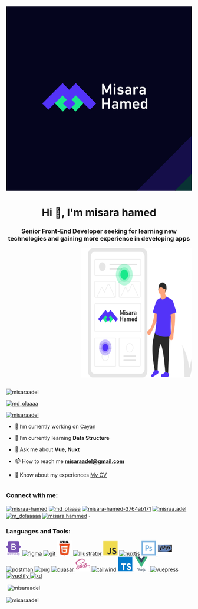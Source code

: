 <img src="https://github.com/misaraadel/sonbola/blob/main/dark.png" style="width: 100%; height: 500px; object-fit: cover; object-position: bottom;" alt="misara hammed" />
<h1 align="center">Hi 👋, I'm misara hamed</h1>
<h3 align="center">Senior Front-End Developer seeking for learning new technologies and gaining more experience in developing apps</h3>

<p align="right">
 <img src="https://github.com/misaraadel/sonbola/blob/main/dev.svg" width="300px" height="350px" alt="misaraadel" />
  </p>

<div style="display: flex; justify-content: space-between;">
  <div>
    <p align="left"> <img src="https://komarev.com/ghpvc/?username=misaraadel&label=Profile%20views&color=0e75b6&style=flat" alt="misaraadel" /> </p>

<p align="left"> <a href="https://twitter.com/md_olaaaa" target="blank"><img src="https://img.shields.io/twitter/follow/md_olaaaa?logo=twitter&style=for-the-badge" alt="md_olaaaa" /></a> </p>

<p align="left"> <a href="https://github.com/ryo-ma/github-profile-trophy"><img src="https://github-profile-trophy.vercel.app/?username=misaraadel" alt="misaraadel" /></a> </p>
   

- 🔭 I’m currently working on [Cayan](https://cayan.co/)

- 🌱 I’m currently learning **Data Structure**

- 💬 Ask me about **Vue, Nuxt**

- 📫 How to reach me **misaraadel@gmail.com**

- 📄 Know about my experiences [My CV](https://www.mediafire.com/file/pgl6zq4nibm7jba/misara_cv.pdf/file)
  </div
 </div>



<h3 align="left">Connect with me:</h3>
<p align="left">
<a href="https://codepen.io/misraa-hamed" target="blank"><img align="center" src="https://raw.githubusercontent.com/rahuldkjain/github-profile-readme-generator/master/src/images/icons/Social/codepen.svg" alt="misraa-hamed" height="30" width="30" /></a>
<a href="https://twitter.com/md_olaaaa" target="blank"><img align="center" src="https://raw.githubusercontent.com/rahuldkjain/github-profile-readme-generator/master/src/images/icons/Social/twitter.svg" alt="md_olaaaa" height="30" width="30" /></a>
<a href="https://linkedin.com/in/misara-hamed-3764ab171" target="blank"><img align="center" src="https://raw.githubusercontent.com/rahuldkjain/github-profile-readme-generator/master/src/images/icons/Social/linked-in-alt.svg" alt="misara-hamed-3764ab171" height="30" width="30" /></a>
<a href="https://fb.com/misraa.adel" target="blank"><img align="center" src="https://raw.githubusercontent.com/rahuldkjain/github-profile-readme-generator/master/src/images/icons/Social/facebook.svg" alt="misraa.adel" height="30" width="30" /></a>
<a href="https://instagram.com/m_dolaaaaa" target="blank"><img align="center" src="https://raw.githubusercontent.com/rahuldkjain/github-profile-readme-generator/master/src/images/icons/Social/instagram.svg" alt="m_dolaaaaa" height="30" width="30" /></a>
<a href="https://api.whatsapp.com/send?phone=201007425819"><img src="https://cdn-icons-png.flaticon.com/512/733/733585.png"  height="30" width="30" style="object-fit: contain;" align="center" alt="misara hammed" /></a> .
</p>

<h3 align="left">Languages and Tools:</h3>
<p align="left"> <a href="https://getbootstrap.com" target="_blank" rel="noreferrer"> <img src="https://raw.githubusercontent.com/devicons/devicon/master/icons/bootstrap/bootstrap-plain-wordmark.svg" alt="bootstrap" width="40" height="40"/> </a> <a href="https://www.figma.com/" target="_blank" rel="noreferrer"> <img src="https://www.vectorlogo.zone/logos/figma/figma-icon.svg" alt="figma" width="40" height="40"/> </a> <a href="https://git-scm.com/" target="_blank" rel="noreferrer"> <img src="https://www.vectorlogo.zone/logos/git-scm/git-scm-icon.svg" alt="git" width="40" height="40"/> </a> <a href="https://www.w3.org/html/" target="_blank" rel="noreferrer"> <img src="https://raw.githubusercontent.com/devicons/devicon/master/icons/html5/html5-original-wordmark.svg" alt="html5" width="40" height="40"/> </a> <a href="https://www.adobe.com/in/products/illustrator.html" target="_blank" rel="noreferrer"> <img src="https://www.vectorlogo.zone/logos/adobe_illustrator/adobe_illustrator-icon.svg" alt="illustrator" width="40" height="40"/> </a> <a href="https://developer.mozilla.org/en-US/docs/Web/JavaScript" target="_blank" rel="noreferrer"> <img src="https://raw.githubusercontent.com/devicons/devicon/master/icons/javascript/javascript-original.svg" alt="javascript" width="40" height="40"/> </a> <a href="https://nuxtjs.org/" target="_blank" rel="noreferrer"> <img src="https://www.vectorlogo.zone/logos/nuxtjs/nuxtjs-icon.svg" alt="nuxtjs" width="40" height="40"/> </a> <a href="https://www.photoshop.com/en" target="_blank" rel="noreferrer"> <img src="https://raw.githubusercontent.com/devicons/devicon/master/icons/photoshop/photoshop-line.svg" alt="photoshop" width="40" height="40"/> </a> <a href="https://www.php.net" target="_blank" rel="noreferrer"> <img src="https://raw.githubusercontent.com/devicons/devicon/master/icons/php/php-original.svg" alt="php" width="40" height="40"/> </a> <a href="https://postman.com" target="_blank" rel="noreferrer"> <img src="https://www.vectorlogo.zone/logos/getpostman/getpostman-icon.svg" alt="postman" width="40" height="40"/> </a> <a href="https://pugjs.org" target="_blank" rel="noreferrer"> <img src="https://cdn.worldvectorlogo.com/logos/pug.svg" alt="pug" width="40" height="40"/> </a> <a href="https://quasar.dev/" target="_blank" rel="noreferrer"> <img src="https://cdn.quasar.dev/logo/svg/quasar-logo.svg" alt="quasar" width="40" height="40"/> </a> <a href="https://sass-lang.com" target="_blank" rel="noreferrer"> <img src="https://raw.githubusercontent.com/devicons/devicon/master/icons/sass/sass-original.svg" alt="sass" width="40" height="40"/> </a> <a href="https://tailwindcss.com/" target="_blank" rel="noreferrer"> <img src="https://www.vectorlogo.zone/logos/tailwindcss/tailwindcss-icon.svg" alt="tailwind" width="40" height="40"/> </a> <a href="https://www.typescriptlang.org/" target="_blank" rel="noreferrer"> <img src="https://raw.githubusercontent.com/devicons/devicon/master/icons/typescript/typescript-original.svg" alt="typescript" width="40" height="40"/> </a> <a href="https://vuejs.org/" target="_blank" rel="noreferrer"> <img src="https://raw.githubusercontent.com/devicons/devicon/master/icons/vuejs/vuejs-original-wordmark.svg" alt="vuejs" width="40" height="40"/> </a> <a href="https://vuepress.vuejs.org/" target="_blank" rel="noreferrer"> <img src="https://raw.githubusercontent.com/AliasIO/wappalyzer/master/src/drivers/webextension/images/icons/VuePress.svg" alt="vuepress" width="40" height="40"/> </a> <a href="https://vuetifyjs.com/en/" target="_blank" rel="noreferrer"> <img src="https://bestofjs.org/logos/vuetify.svg" alt="vuetify" width="40" height="40"/> </a> <a href="https://www.adobe.com/products/xd.html" target="_blank" rel="noreferrer"> <img src="https://cdn.worldvectorlogo.com/logos/adobe-xd.svg" alt="xd" width="40" height="40"/> </a> </p>

<p>&nbsp;<img align="center" src="https://github-readme-stats.vercel.app/api?username=misaraadel&show_icons=true&locale=en" alt="misaraadel" /></p>

<p><img align="center" src="https://github-readme-streak-stats.herokuapp.com/?user=misaraadel&" alt="misaraadel" /></p>
